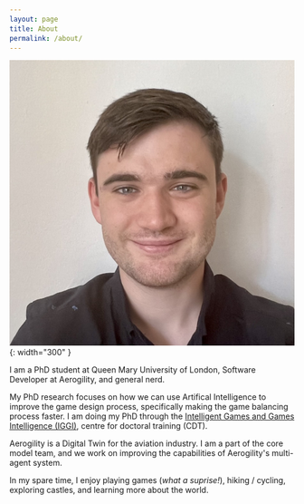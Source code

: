 ```yaml
---
layout: page
title: About
permalink: /about/
---
```


![A picture of I, George Long](static/me.jpeg){: width="300" }

I am a PhD student at Queen Mary University of London, Software Developer at Aerogility, and general nerd.

My PhD research focuses on how we can use Artifical Intelligence to improve the game design process, specifically making the game balancing process faster. I am doing my PhD through the [Intelligent Games and Games Intelligence (IGGI)](https://www.iggi-phd.org/), centre for doctoral training (CDT).

Aerogility is a Digital Twin for the aviation industry. I am a part of the core model team, and we work on improving the capabilities of Aerogility's multi-agent system.

In my spare time, I enjoy playing games (*what a suprise!*), hiking / cycling, exploring castles, and learning more about the world.
